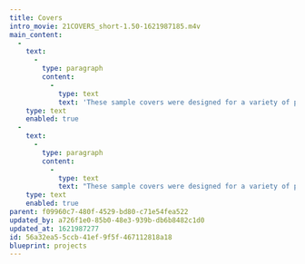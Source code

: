 ```yaml
---
title: Covers
intro_movie: 21COVERS_short-1.50-1621987185.m4v
main_content:
  -
    text:
      -
        type: paragraph
        content:
          -
            type: text
            text: 'These sample covers were designed for a variety of published books, magazines, brochures, and other printed matter. '
    type: text
    enabled: true
  -
    text:
      -
        type: paragraph
        content:
          -
            type: text
            text: "These sample covers were designed for a variety of published books, magazines, brochures, and other printed matter.\_These projects started during the early part of Tom’s career\_(since 1968)\_and continued throughout his career as a practical designer\_while teaching as part of his freelance design work, especially for Houghton Mifflin Publishers in Boston, MA."
    type: text
    enabled: true
parent: f09960c7-480f-4529-bd80-c71e54fea522
updated_by: a726f1e0-85b0-48e3-939b-db6b8482c1d0
updated_at: 1621987277
id: 56a32ea5-5ccb-41ef-9f5f-467112818a18
blueprint: projects
---
```

